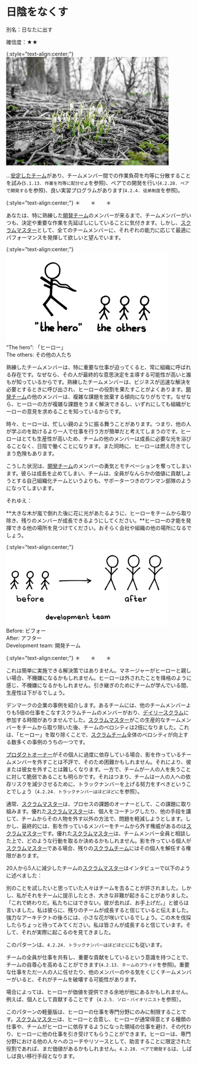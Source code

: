 # 日陰をなくす

別名：日なたに出す

確信度：★★

{:style="text-align:center;"}
![ch02_28_27_Remove_the_Shade1](Images/ch02_28_27_Remove_the_Shade1.png)

...​[安定したチーム](ch02_15_15_Stable_Teams.md)​があり、チームメンバー間での作業負荷を均等に分散することを試み(`5.1.13. 作業を均等に配分せよ`を参照)、ペアでの開発を行い(`4.2.28. ペアで開発する`を参照)、良い実習プログラムがあります(`4.2.4. 徒弟制度`を参照)。

{:style="text-align:center;"}
＊　　＊　　＊

あなたは、特に熟練した[開発チーム](ch02_14_14_Development_Team.md)​のメンバーが来るまで、チームメンバーがいつも、決定や重要な作業を先延ばしにしていることに気付きます。しかし、[スクラムマスター](ch02_20_19_ScrumMaster.md)として、全てのチームメンバーに、それぞれの能力に応じて最適にパフォーマンスを発揮して欲しいと望んでいます。

{:style="text-align:center;"}
![ch02_28_27_Remove_the_Shade2](Images/ch02_28_27_Remove_the_Shade2.png)<br>
“The hero”: 「ヒーロー」<br>The others: その他の人たち

熟練したチームメンバーは、特に重要な仕事が迫ってくると、常に組織に呼ばれる存在です。なぜなら、その人が最終的な意思決定を主導する可能性が高いと誰もが知っているからです。熟練したチームメンバーは、ビジネスが迅速な解決を必要とするときに呼び出され、ヒーローの役割を果たすことがよくあります。[開発チーム](ch02_14_14_Development_Team.md)の他のメンバーは、複雑な課題を放棄する傾向になりがちです。なぜなら、ヒーローの方が複雑な課題をうまく解決できるし、いずれにしても組織がヒーローの意見を求めることを知っているからです。

時々、ヒーローは、忙しい親のように振る舞うことがあります。つまり、他の人が学ぶのを助けるより一人で仕事を行う方が簡単だと考えてしまうのです。ヒーローはとても生産性が高いため、チームの他のメンバーは成長に必要な光を浴びることなく、日陰で働くことになります。また同時に、ヒーローは燃え尽きてしまう危険もあります。

こうした状況は、[開発チーム](ch02_14_14_Development_Team.md)のメンバーの勇気とモチベーションを奪ってしまいます。彼らは成長を止めてしまい、チームは、全員がなんらかの価値に貢献しようとする自己組織化チームというよりも、サポーターつきのワンマン部隊のようになってしまいます。

それゆえ：

**大きな木が嵐で倒れた後に花に光があたるように、ヒーローをチームから取り除き、残りのメンバーが成長できるようにしてください。**ヒーローの才能を発揮できる他の場所を見つけてください。おそらく会社や組織の他の場所になるでしょう。

{:style="text-align:center;"}
![ch02_28_27_Remove_the_Shade3](Images/ch02_28_27_Remove_the_Shade3.png)<br>
Before: ビフォー<br>After: アフター<br>Development team: 開発チーム

{:style="text-align:center;"}
＊　　＊　　＊

これは簡単に実施できる解決策ではありません。マネージャーがヒーローと親しい場合、不機嫌になるかもしれません。ヒーローは外されたことを降格のように感じ、不機嫌になるかもしれません。引き継ぎのためにチームが学んでいる間、生産性は下がるでしょう。

デンマークの企業の事例を紹介します。あるチームには、他のチームメンバーよりも5倍の仕事をこなすスクラムチームのメンバーがおり、[デイリースクラム](ch02_30_29_Daily_Scrum.md)に参加する時間がありませんでした。[スクラムマスター](ch02_20_19_ScrumMaster.md)がこの生産的なチームメンバーをチームから取り除いた後、チームのベロシティは2倍になりました。これは、「ヒーロー」を取り除くことで、[スクラムチーム](ch02_07_7_Scrum_Team.md)​全体のベロシティが向上する数多くの事例のうちの一つです。

​[プロダクトオーナー](ch02_11_11_Product_Owner.md)​がその個人に過度に依存している場合、影を作っているチームメンバーを外すことは不評で、そのため困難かもしれません。それにより、彼または彼女を外すことは難しくなります。一方で、チームが一人の人を失うことに対して脆弱であることも明らかです。それはつまり、チームは一人の人への依存リスクを減少させるために、トラックナンバーを上げる努力をすべきということでしょう（`4.2.24. トラックナンバーはほどほどに`を参照）。

通常、[スクラムマスター](ch02_20_19_ScrumMaster.md)は、プロセスの課題のオーナーとして、この課題に取り組みます。優れた[スクラムマスター](ch02_20_19_ScrumMaster.md)は、個人をコーチングしたり、他の手段を講じて、チームからその人物を外す以外の方法で、問題を軽減しようとします。しかし、最終的には、影を作っているメンバーをチームから外す権威があるのは[スクラムマスター](ch02_20_19_ScrumMaster.md)です。優れた[スクラムマスター](ch02_20_19_ScrumMaster.md)は、チームメンバー全員と相談した上で、どのような行動を取るか決めるかもしれません。影を作っている個人が[スクラムマスター](ch02_20_19_ScrumMaster.md)である場合、残りの[スクラムチーム](ch02_07_7_Scrum_Team.md)にはその個人を解任する権限があります。

20人から5人に減少したチームの[スクラムマスター](ch02_20_19_ScrumMaster.md)はインタビューで以下のように述べました：

別のことを試したいと思っていた人々はチームを去ることが許されました。しかし、私がそれをチームに提示したとき、大きな非難が起きることがありました。「これで終わりだ。私たちにはできない。彼が去れば、お手上げだ。」と彼らは言いました。私は彼らに、残りのチームが成長すると信じていると伝えました。強力なアーキテクトの後ろには、小さな花が咲いているでしょう。この木を伐採したらちょっと待ってみてください。私は皆さんが成長すると信じています。そして、それが実際に起こるのを見てきました。

このパターンは、`4.2.24. トラックナンバーはほどほどに`にも従います。

チームの全員が仕事を共有し、重要な貢献をしているという意識を持つことで、チームの自尊心を高めることができます(`4.2.13. チームのプライド`を参照)。重要な仕事をただ一人の人に任せたり、他のメンバーのやる気をくじくチームメンバーがいると、それがチームを破壊する可能性があります。

場合によっては、ヒーローが価値を提供できる余地が他にあるかもしれません。例えば、個人として貢献することです（`4.2.5. ソロ・バイオリニスト`を参照）。

このパターンの軽量版は、ヒーローの仕事を専門分野にのみに制限することです。[スクラムマスター](ch02_20_19_ScrumMaster.md)は、ヒーローと合意し、ヒーローが通常得意とする種類の仕事や、チームがヒーローに依存するようになった領域の仕事を避け、その代わり、ヒーローに他の仕事を引き受けてもらうことができます。ヒーローは、専門分野における他の人々へのコーチやリソースとして、助言することに限定された役割であれば、まだ価値があるかもしれません。`4.2.28. ペアで開発する`は、しばしば良い移行手段となります。

